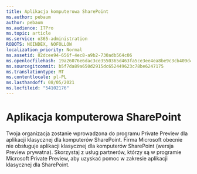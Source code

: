 ```yaml
---
title: Aplikacja komputerowa SharePoint
ms.author: pebaum
author: pebaum
ms.audience: ITPro
ms.topic: article
ms.service: o365-administration
ROBOTS: NOINDEX, NOFOLLOW
localization_priority: Normal
ms.assetid: 82dcee94-656f-4ec8-a9b2-730adb564c06
ms.openlocfilehash: 19a26076e6dac3ce3550365d463fa5ce3ee4ea8be9c3cb409d4dd69f19f021ab
ms.sourcegitcommit: b5f7da89a650d2915dc652449623c78be6247175
ms.translationtype: MT
ms.contentlocale: pl-PL
ms.lasthandoff: 08/05/2021
ms.locfileid: "54102176"
---
```

# <a name="desktop-app-for-sharepoint"></a>Aplikacja komputerowa SharePoint

Twoja organizacja zostanie wprowadzona do programu Private Preview dla aplikacji klasycznej dla komputerów SharePoint. Firma Microsoft obecnie nie obsługuje aplikacji klasycznej dla komputerów SharePoint (wersja Preview prywatna). Skorzystaj z usług partnerów, którzy są w programie Microsoft Private Preview, aby uzyskać pomoc w zakresie aplikacji klasycznej dla SharePoint.
